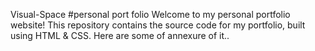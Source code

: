 Visual-Space 
#personal port folio
Welcome to my personal portfolio website! This repository contains the source code for my portfolio, built using HTML & CSS.
Here are some of annexure of it..
